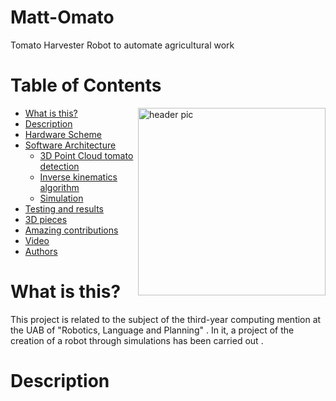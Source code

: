 # Matt-Omato
 Tomato Harvester Robot to automate agricultural work 



# Table of Contents
 
 <img src="https://user-images.githubusercontent.com/65310531/119140989-0d163100-ba45-11eb-8d57-a9c2259c4ec3.jpg" align="right" width="300" alt="header pic"/>

   * [What is this?](#1)
   * [Description](#2)
   * [Hardware Scheme](#Hardware-Scheme)
   * [Software Architecture](#Software-Architecture)
      * [3D Point Cloud tomato detection](#Point-Cloud)
      * [Inverse kinematics algorithm](#Inverse-kinematics)
      * [Simulation](#simulation)
   * [Testing and results](#testing-and-results)
   * [3D pieces](#3D-pieces)
   * [Amazing contributions](#Amazing-contributions)   
   * [Video](#video)
   * [Authors](#authors)



# What is this? <a name="1"></a>
This project is related to the subject of the third-year computing mention at the UAB of "Robotics, Language and Planning" . In it, a project of the creation of a robot through simulations has been carried out .

# Description <a name="2"></a>
